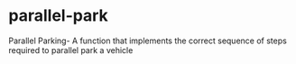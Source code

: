 # parallel-park
Parallel Parking- A function that implements the correct sequence of steps required to parallel park a vehicle
